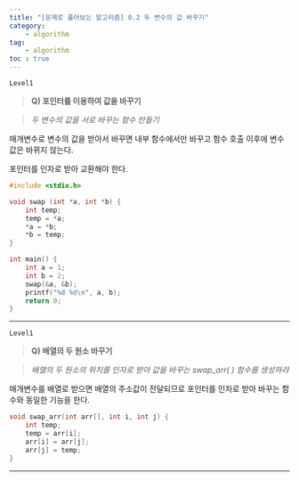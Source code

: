 ```yaml
---
title: "[문제로 풀어보는 알고리즘] 0.2 두 변수의 값 바꾸기"
category:
    - algorithm
tag:
    - algorithm
toc : true
---
```


`Level1` 

> **Q) 포인터를 이용하여 값을 바꾸기**

> *두 변수의 값을 서로 바꾸는 함수 만들기*

매개변수로 변수의 값을 받아서 바꾸면 내부 함수에서만 바꾸고 함수 호출 이후에 변수 값은 바뀌지 않는다.

포인터를 인자로 받아 교환해야 한다.

```c
#include <stdio.h>

void swap (int *a, int *b) {
	int temp;
	temp = *a;
	*a = *b;
	*b = temp;   
}   

int main() {
	int a = 1;
	int b = 2;
	swap(&a, &b);
	printf("%d %d\n", a, b);
	return 0;
}
```

---

`Level1` 

> **Q) 배열의 두 원소 바꾸기**

> *배열의 두 원소의 위치를 인자로 받아 값을 바꾸는 swap_arr( ) 함수를 생성하라*

매개변수를 배열로 받으면 배열의 주소값이 전달되므로 포인터를 인자로 받아 바꾸는 함수와 동일한 기능을 한다.

```c
void swap_arr(int arr[], int i, int j) {
	int temp;
	temp = arr[i];
	arr[i] = arr[j];
	arr[j] = temp;
}
```

---